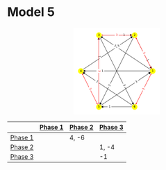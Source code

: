 # Model 5 #

<center>
<img src="./model5_phase_0.png" width="200" height="200"> 
</center>
        
||[Phase 1](./model5_phase_0.png)|[Phase 2](./model5_phase_1.png)|[Phase 3](./model5_phase_2.png)|
|---|---|---|---|
[Phase 1](./model5_phase_0.png)||4, -6||
[Phase 2](./model5_phase_1.png)|||1, -4|
[Phase 3](./model5_phase_2.png)|||-1|
